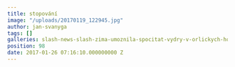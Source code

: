 ```yaml
---
title: stopování
image: "/uploads/20170119_122945.jpg"
author: jan-svanyga
tags: []
galleries: slash-news-slash-zima-umoznila-spocitat-vydry-v-orlickych-horach
position: 98
date: 2017-01-26 07:16:10.000000000 Z
---
```

